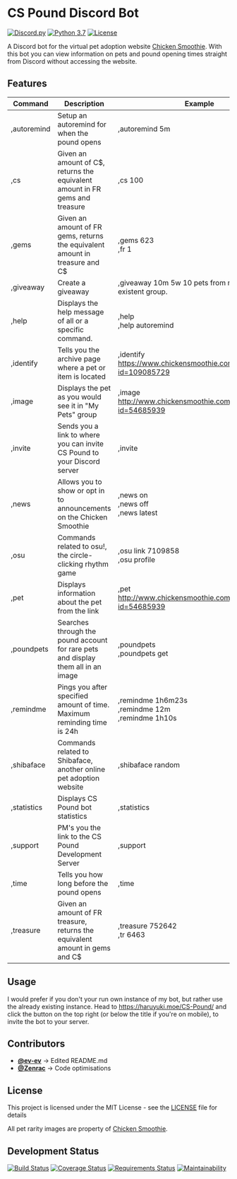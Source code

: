 # CS Pound Discord Bot

[![Discord.py](https://img.shields.io/badge/discord.py-rewrite-blue.svg)](https://github.com/Rapptz/discord.py)
[![Python 3.7](https://img.shields.io/badge/python-3.9-blue.svg)](https://www.python.org/)
[![License](https://img.shields.io/github/license/haruyuki/CS-Pound.svg)](https://github.com/haruyuki/CS-Pound/blob/master/LICENSE)

A Discord bot for the virtual pet adoption website [Chicken Smoothie](https://www.chickensmoothie.com). With this bot you can view information on pets and pound opening times straight from Discord without accessing the website.

## Features

| Command       | Description                                                                        | Example                                                                       |
|-------------  |----------------------------------------------------------------------------------  |---------------------------------------------------------------------------    |
| ,autoremind   | Setup an autoremind for when the pound opens                                       | ,autoremind 5m                                                                |
| ,cs           | Given an amount of C$, returns the equivalent amount in FR gems and treasure       | ,cs 100                                                                       |
| ,gems         | Given an amount of FR gems, returns the equivalent amount in treasure and C$       | ,gems 623<br>,fr 1                                                            |
| ,giveaway     | Create a giveaway                                                                  | ,giveaway 10m 5w 10 pets from my non-existent group.                          |
| ,help         | Displays the help message of all or a specific command.                            | ,help<br>,help autoremind                                                     |
| ,identify     | Tells you the archive page where a pet or item is located                          | ,identify <https://www.chickensmoothie.com/viewpet.php?id=109085729>          |
| ,image        | Displays the pet as you would see it in "My Pets" group                            | ,image <http://www.chickensmoothie.com/viewpet.php?id=54685939>               |
| ,invite       | Sends you a link to where you can invite CS Pound to your Discord server           | ,invite                                                                       |
| ,news         | Allows you to show or opt in to announcements on the Chicken Smoothie              | ,news on<br>,news off<br>,news latest                                         |
| ,osu          | Commands related to osu!, the circle-clicking rhythm game                          | ,osu link 7109858<br>,osu profile                                             |
| ,pet          | Displays information about the pet from the link                                   | ,pet <http://www.chickensmoothie.com/viewpet.php?id=54685939>                 |
| ,poundpets    | Searches through the pound account for rare pets and display them all in an image  | ,poundpets<br>,poundpets get                                                  |
| ,remindme     | Pings you after specified amount of time. Maximum reminding time is 24h            | ,remindme 1h6m23s<br>,remindme 12m<br>,remindme 1h10s                         |
| ,shibaface    | Commands related to Shibaface, another online pet adoption website                 | ,shibaface random                                                             |
| ,statistics   | Displays CS Pound bot statistics                                                   | ,statistics                                                                   |
| ,support      | PM's you the link to the CS Pound Development Server                               | ,support                                                                      |
| ,time         | Tells you how long before the pound opens                                          | ,time                                                                         |
| ,treasure     | Given an amount of FR treasure, returns the equivalent amount in gems and C$       | ,treasure 752642<br>,tr 6463                                                  |

## Usage
I would prefer if you don't your run own instance of my bot, but rather use the already existing instance. Head to <https://haruyuki.moe/CS-Pound/> and click the button on the top right (or below the title if you're on mobile), to invite the bot to your server.

## Contributors

* [**@ev-ev**](https://github.com/ev-ev) -> Edited README.md
* [**@Zenrac**](https://github.com/Zenrac) -> Code optimisations

## License

This project is licensed under the MIT License - see the [LICENSE](LICENSE) file for details

All pet rarity images are property of [Chicken Smoothie](https://www.chickensmoothie.com).

## Development Status
[![Build Status](https://img.shields.io/travis/com/haruyuki/CS-Pound.svg)](https://travis-ci.com/haruyuki/CS-Pound)
[![Coverage Status](https://img.shields.io/codecov/c/github/haruyuki/CS-Pound.svg)](https://codecov.io/gh/haruyuki/CS-Pound)
[![Requirements Status](https://img.shields.io/requires/github/haruyuki/CS-Pound.svg)](https://requires.io/github/haruyuki/CS-Pound/requirements/?branch=main)
[![Maintainability](https://api.codeclimate.com/v1/badges/e1711e225711d4f33ec7/maintainability)](https://codeclimate.com/github/haruyuki/CS-Pound/maintainability)
